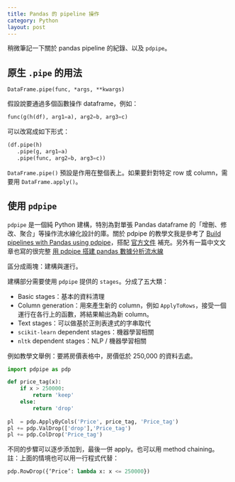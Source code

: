 ```yaml
---
title: Pandas 的 pipeline 操作
category: Python
layout: post
---
```

稍微筆記一下關於 pandas pipeline 的紀錄、以及 `pdpipe`。

## 原生 `.pipe` 的用法
`DataFrame.pipe(func, *args, **kwargs)`

假設說要通過多個函數操作 dataframe，例如：

``` python
func(g(h(df), arg1=a), arg2=b, arg3=c)
```
可以改寫成如下形式：

``` python
(df.pipe(h)
   .pipe(g, arg1=a)
   .pipe(func, arg2=b, arg3=c))
```

`DataFrame.pipe()` 預設是作用在整個表上。如果要針對特定 row 或 column，需要用 `DataFrame.apply()`。

## 使用 `pdpipe`
`pdpipe` 是一個純 Python 建構，特別為對單張 Pandas dataframe 的「增刪、修改、聚合」等操作流水線化設計的庫。關於 pdpipe 的教學文我是參考了  [Build pipelines with Pandas using pdpipe](https://tirthajyoti.github.io/Notebooks/Pandas-pipeline-with-pdpipe)，搭配 [官方文件](https://pdpipe.github.io/pdpipe/doc/pdpipe/) 補充。另外有一篇中文文章也寫的很完整 [用 pdpipe 搭建 pandas 數據分析流水線](https://www.cnblogs.com/feffery/p/12179647.html)

區分成兩塊：建構與運行。

建構部分需要使用 `pdpipe` 提供的 `stages`。分成了五大類：

- Basic stages：基本的資料清理
- Column generation：用來產生新的 column，例如 `ApplyToRows`，接受一個運行在各行上的函數，將結果輸出為新 column。
- Text stages：可以做基於正則表達式的字串取代
- `scikit-learn` dependent stages：機器學習相關
- `nltk` dependent stages：NLP / 機器學習相關

例如教學文舉例：要將房價表格中，房價低於 250,000 的資料去處。

``` python
import pdpipe as pdp 

def price_tag(x):  
    if x > 250000:  
        return 'keep'  
    else:  
        return 'drop'
        
pl  = pdp.ApplyByCols('Price', price_tag, 'Price_tag')  
pl += pdp.ValDrop(['drop'],'Price_tag')  
pl += pdp.ColDrop('Price_tag')
```

不同的步驟可以逐步添加到，最後一併 apply。也可以用 method chaining。註：上面的情境也可以用一行程式代替：

``` python
pdp.RowDrop({‘Price’: lambda x: x <= 250000})
```

